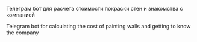 Телеграм бот для расчета стоимости покраски стен и знакомства с компанией

Telegram bot for calculating the cost of painting walls and getting to know the company
